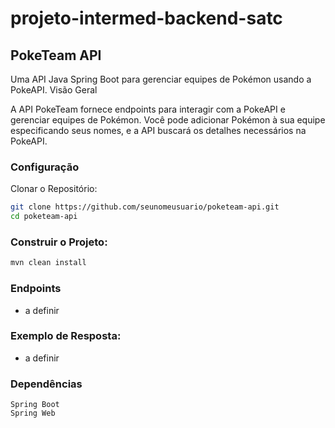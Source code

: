 # projeto-intermed-backend-satc
## PokeTeam API

Uma API Java Spring Boot para gerenciar equipes de Pokémon usando a PokeAPI.
Visão Geral

A API PokeTeam fornece endpoints para interagir com a PokeAPI e gerenciar equipes de Pokémon. Você pode adicionar Pokémon à sua equipe especificando seus nomes, e a API buscará os detalhes necessários na PokeAPI.
### Configuração

Clonar o Repositório:

```bash
git clone https://github.com/seunomeusuario/poketeam-api.git
cd poketeam-api
```


### Construir o Projeto:

```bash
mvn clean install
```

### Endpoints

- a definir
 
### Exemplo de Resposta:

- a definir

### Dependências

    Spring Boot
    Spring Web

